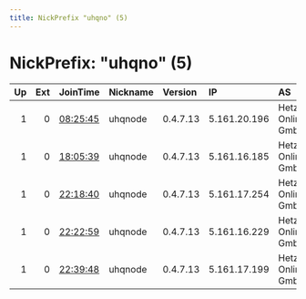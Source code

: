```yaml
---
title: NickPrefix "uhqno" (5)
---
```


# NickPrefix: "uhqno" (5)

|   Up |   Ext | JoinTime                                                                                              | Nickname   | Version   | IP           | AS                  | CC   |   ORp |   Dirp | OS    | Contact              |   eFamMembers |
|-----:|------:|:------------------------------------------------------------------------------------------------------|:-----------|:----------|:-------------|:--------------------|:-----|------:|-------:|:------|:---------------------|--------------:|
|    1 |     0 | [08:25:45](https://nusenu.github.io/OrNetStats/w/relay/14BC5E15E777F856E9C63A9DDA727C58C4A41B84.html) | uhqnode    | 0.4.7.13  | 5.161.20.196 | Hetzner Online GmbH | us   |  9010 |      0 | Linux | tor-contact@usurp.in |             1 |
|    1 |     0 | [18:05:39](https://nusenu.github.io/OrNetStats/w/relay/BD43B40C8A7E24B22A538D5DB4949BBD95F375AB.html) | uhqnode    | 0.4.7.13  | 5.161.16.185 | Hetzner Online GmbH | us   |  1010 |      0 | Linux | tor-contact@usurp.in |             1 |
|    1 |     0 | [22:18:40](https://nusenu.github.io/OrNetStats/w/relay/2AC4A0820A9873EA0B0C10D7F11ADD5B3D4A12A5.html) | uhqnode    | 0.4.7.13  | 5.161.17.254 | Hetzner Online GmbH | us   |  1012 |      0 | Linux | tor-contact@usurp.in |             1 |
|    1 |     0 | [22:22:59](https://nusenu.github.io/OrNetStats/w/relay/7966305547640E8FD6E2E65E22C65B9989C25162.html) | uhqnode    | 0.4.7.13  | 5.161.16.229 | Hetzner Online GmbH | us   |  1013 |      0 | Linux | tor-contact@usurp.in |             1 |
|    1 |     0 | [22:39:48](https://nusenu.github.io/OrNetStats/w/relay/8B1FA00A4328BDFBDE1F84C8DED379B0D9E60796.html) | uhqnode    | 0.4.7.13  | 5.161.17.199 | Hetzner Online GmbH | us   |  1014 |      0 | Linux | tor-contact@usurp.in |             1 |
